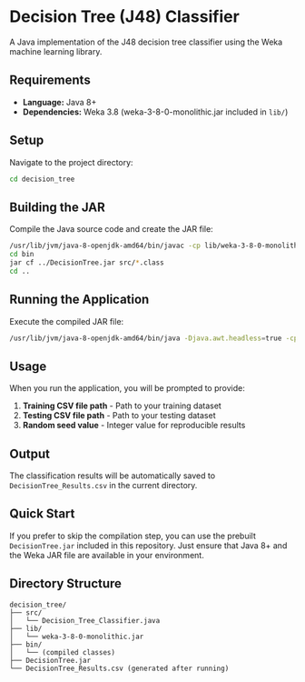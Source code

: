 # Decision Tree (J48) Classifier

A Java implementation of the J48 decision tree classifier using the Weka machine learning library.

## Requirements

- **Language:** Java 8+
- **Dependencies:** Weka 3.8 (weka-3-8-0-monolithic.jar included in `lib/`)

## Setup

Navigate to the project directory:
```bash
cd decision_tree
```

## Building the JAR

Compile the Java source code and create the JAR file:

```bash
/usr/lib/jvm/java-8-openjdk-amd64/bin/javac -cp lib/weka-3-8-0-monolithic.jar -d bin src/Decision_Tree_Classifier.java
cd bin
jar cf ../DecisionTree.jar src/*.class
cd ..
```

## Running the Application

Execute the compiled JAR file:

```bash
/usr/lib/jvm/java-8-openjdk-amd64/bin/java -Djava.awt.headless=true -cp "DecisionTree.jar:lib/weka-3-8-0-monolithic.jar" src.Decision_Tree_Classifier
```

## Usage

When you run the application, you will be prompted to provide:

1. **Training CSV file path** - Path to your training dataset
2. **Testing CSV file path** - Path to your testing dataset  
3. **Random seed value** - Integer value for reproducible results

## Output

The classification results will be automatically saved to `DecisionTree_Results.csv` in the current directory.

## Quick Start

If you prefer to skip the compilation step, you can use the prebuilt `DecisionTree.jar` included in this repository. Just ensure that Java 8+ and the Weka JAR file are available in your environment.

## Directory Structure

```
decision_tree/
├── src/
│   └── Decision_Tree_Classifier.java
├── lib/
│   └── weka-3-8-0-monolithic.jar
├── bin/
│   └── (compiled classes)
├── DecisionTree.jar
└── DecisionTree_Results.csv (generated after running)
```